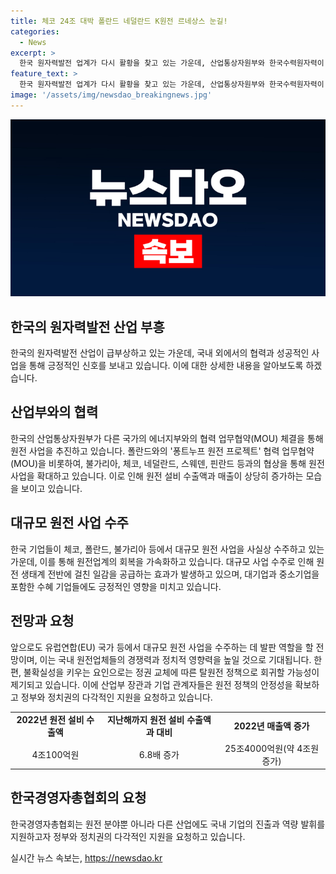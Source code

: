 ```yaml
---
title: 체코 24조 대박 폴란드 네덜란드 K원전 르네상스 눈길!
categories:
  - News
excerpt: >
  한국 원자력발전 업계가 다시 활황을 찾고 있는 가운데, 산업통상자원부와 한국수력원자력이 다수의 원전협력 MOU를 맺고 있는 가운데, 수출액은 크게 늘어났다. 특히 산업부와 폴란드 국유재산부가 체결한 퐁트누프 원전 프로젝트 협력 업무협약은 한국이 1400MW급 원전 최대 4기를 수주할 수 있는 유리한 기회로 평가받고 있다. 이러한 원전 업계의 부활은 경제적인 측면뿐만 아니라 신규 일자리 창출과 지역경제 활성화에도 크게 기여할 것으로 기대된다. 들썩이는 원전 업계에서는 향후 불확실성을 키우는 요인으로 정권 교체에 따른 탈원전 정책 재도입 가능성을 우려하고 있다.
feature_text: >
  한국 원자력발전 업계가 다시 활황을 찾고 있는 가운데, 산업통상자원부와 한국수력원자력이 다수의 원전협력 MOU를 맺고 있는 가운데, 수출액은 크게 늘어났다. 특히 산업부와 폴란드 국유재산부가 체결한 퐁트누프 원전 프로젝트 협력 업무협약은 한국이 1400MW급 원전 최대 4기를 수주할 수 있는 유리한 기회로 평가받고 있다. 이러한 원전 업계의 부활은 경제적인 측면뿐만 아니라 신규 일자리 창출과 지역경제 활성화에도 크게 기여할 것으로 기대된다. 들썩이는 원전 업계에서는 향후 불확실성을 키우는 요인으로 정권 교체에 따른 탈원전 정책 재도입 가능성을 우려하고 있다.
image: '/assets/img/newsdao_breakingnews.jpg'
---
```


<p><img src="/assets/img/newsdao_breakingnews.jpg" alt="implanttips 속보" /></p>

<h2 data-ke-size="size26">한국의 원자력발전 산업 부흥</h2>

<p data-ke-size="size16">한국의 원자력발전 산업이 급부상하고 있는 가운데, 국내 외에서의 협력과 성공적인 사업을 통해 긍정적인 신호를 보내고 있습니다. 이에 대한 상세한 내용을 알아보도록 하겠습니다.</p>

<h2 data-ke-size="size23">산업부와의 협력</h2>

<p data-ke-size="size16">한국의 산업통상자원부가 다른 국가의 에너지부와의 협력 업무협약(MOU) 체결을 통해 원전 사업을 추진하고 있습니다. 폴란드와의 '퐁트누프 원전 프로젝트' 협력 업무협약(MOU)을 비롯하여, 불가리아, 체코, 네덜란드, 스웨덴, 핀란드 등과의 협상을 통해 원전 사업을 확대하고 있습니다. 이로 인해 원전 설비 수출액과 매출이 상당히 증가하는 모습을 보이고 있습니다.</p>

<h2 data-ke-size="size23">대규모 원전 사업 수주</h2>

<p data-ke-size="size16">한국 기업들이 체코, 폴란드, 불가리아 등에서 대규모 원전 사업을 사실상 수주하고 있는 가운데, 이를 통해 원전업계의 회복을 가속화하고 있습니다. 대규모 사업 수주로 인해 원전 생태계 전반에 걸친 일감을 공급하는 효과가 발생하고 있으며, 대기업과 중소기업을 포함한 수혜 기업들에도 긍정적인 영향을 미치고 있습니다.</p>

<h2 data-ke-size="size23">전망과 요청</h2>

<p data-ke-size="size16">앞으로도 유럽연합(EU) 국가 등에서 대규모 원전 사업을 수주하는 데 발판 역할을 할 전망이며, 이는 국내 원전업체들의 경쟁력과 정치적 영향력을 높일 것으로 기대됩니다. 한편, 불확실성을 키우는 요인으로는 정권 교체에 따른 탈원전 정책으로 회귀할 가능성이 제기되고 있습니다. 이에 산업부 장관과 기업 관계자들은 원전 정책의 안정성을 확보하고 정부와 정치권의 다각적인 지원을 요청하고 있습니다.</p>

<table>
    <tr>
        <td style="text-align: center; height: 17px;"><b>2022년 원전 설비 수출액</b></td>
        <td style="text-align: center; height: 17px;"><b>지난해까지 원전 설비 수출액과 대비</b></td>
        <td style="text-align: center; height: 17px;"><b>2022년 매출액 증가</b></td>
    </tr>
    <tr>
        <td style="text-align: center;">4조100억원</td>
        <td style="text-align: center;">6.8배 증가</td>
        <td style="text-align: center;">25조4000억원(약 4조원 증가)</td>
    </tr>
</table>

<h2 data-ke-size="size23">한국경영자총협회의 요청</h2>

<p data-ke-size="size16">한국경영자총협회는 원전 분야뿐 아니라 다른 산업에도 국내 기업의 진출과 역량 발휘를 지원하고자 정부와 정치권의 다각적인 지원을 요청하고 있습니다.</p>
실시간 뉴스 속보는, <a href="https://newsdao.kr" rel="dofollow">https://newsdao.kr</a>


